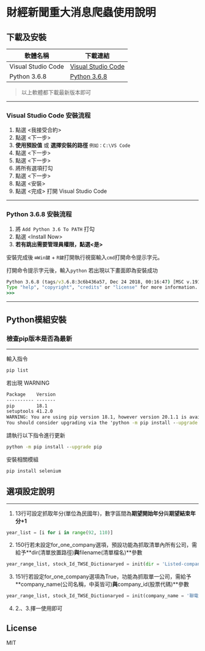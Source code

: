 # 財經新聞重大消息爬蟲使用說明

## 下載及安裝

| 軟體名稱 | 下載連結 |
| --- | --- |
| Visual Studio Code | [Visual Studio Code] |
| Python 3.6.8 | [Python 3.6.8] |

> 以上軟體都下載最新版本即可
---

### Visual Studio Code 安裝流程
1. 點選 <我接受合約>
2. 點選 <下一步>
3. **使用預設值** 或 **選擇安裝的路徑** ```例如：C:\VS Code``` 
4. 點選 <下一步>
5. 點選 <下一步>
6. 將所有選項打勾
7. 點選 <下一步>
8. 點選 <安裝>
9. 點選 <完成> 打開 Visual Studio Code
---

### Python 3.6.8 安裝流程

1. 將 ```Add Python 3.6 To PATH``` 打勾
2. 點選 \<Install Now\>
3. **若有跳出需要管理員權限，點選<是>**

安裝完成後 ```⊞Win鍵``` + ```R鍵```打開執行視窗輸入```cmd```打開命令提示字元。

打開命令提示字元後，輸入```python``` 若出現以下畫面即為安裝成功
```cmd
Python 3.6.8 (tags/v3.6.8:3c6b436a57, Dec 24 2018, 00:16:47) [MSC v.1916 64 bit (AMD64)] on win32
Type "help", "copyright", "credits" or "license" for more information.
>>>
```
---

## Python模組安裝
### 檢查pip版本是否為最新
---
輸入指令

```cmd
pip list
```

若出現 WARNING

```cmd
Package    Version
---------- -------
pip        18.1
setuptools 41.2.0
WARNING: You are using pip version 18.1, however version 20.1.1 is available.
You should consider upgrading via the 'python -m pip install --upgrade pip' command.
```

請執行以下指令進行更新

```cmd
python -m pip install --upgrade pip
```

安裝相關模組
```cmd
pip install selenium
```

## 選項設定說明
---
1. 13行可設定抓取年分(單位為民國年)，數字區間為**期望開始年分**與**期望結束年分+1**
```python
year_list = [i for i in range(92, 110)]
```

2. 150行若未設定for_one_company選項，預設功能為抓取清單內所有公司，需給予**dir(清單放置路徑)**與**filename(清單檔名)**參數
```python
year_range_list, stock_Id_TWSE_Dictionaryed = init(dir = 'Listed-company', filename = 'information.txt')#清單批次抓取
```

3. 151行若設定for_one_company選項為True，功能為抓取單一公司，需給予**company_name(公司名稱，中英皆可)**與**company_id(股票代碼)**參數
```python
year_range_list, stock_Id_TWSE_Dictionaryed = init(company_name = '聯電',company_id = 2303,for_one_company = True)
```

4. 2.、3.擇一使用即可

License
----
MIT

   [Visual Studio Code]: <https://code.visualstudio.com/>
   [Python 3.6.8]: <https://www.python.org/ftp/python/3.6.8/python-3.6.8-amd64.exe>
   [Tortoisegit]: <https://tortoisegit.org/>
   [Git]: <https://gitforwindows.org/>

